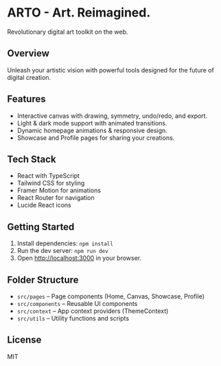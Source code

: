 # ARTO - Art. Reimagined.
Revolutionary digital art toolkit on the web.

## Overview
Unleash your artistic vision with powerful tools designed for the future of digital creation.

## Features
- Interactive canvas with drawing, symmetry, undo/redo, and export.
- Light & dark mode support with animated transitions.
- Dynamic homepage animations & responsive design.
- Showcase and Profile pages for sharing your creations.

## Tech Stack
- React with TypeScript
- Tailwind CSS for styling
- Framer Motion for animations
- React Router for navigation
- Lucide React icons

## Getting Started
1. Install dependencies: `npm install`
2. Run the dev server: `npm run dev`
3. Open [http://localhost:3000](http://localhost:3000) in your browser.

## Folder Structure
- `src/pages` – Page components (Home, Canvas, Showcase, Profile)
- `src/components` – Reusable UI components
- `src/context` – App context providers (ThemeContext)
- `src/utils` – Utility functions and scripts

## License
MIT
